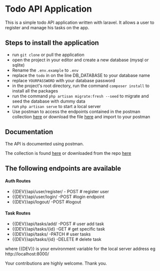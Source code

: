 # Todo API Application

This is a simple todo API application written with laravel. It allows a user to register and manage his tasks on the app.

## Steps to install the application

- run `git clone` or pull the application
- open the project in your editor and create a new database (mysql or sqlite)
- Rename the `.env.example` to `.env`
- replace the `todo` in on the line DB_DATABASE to your database name
- replace `YOURPASSWORD` with your database password
- in the project's root directory, run the command `composer install` to install all the packages
- run the command `php artisan migrate:fresh --seed` to migrate and seed the database with dummy data
- run `php artisan serve` to start a local server
- Use postman to access the endpoints contained in the postman collection [here](https://www.getpostman.com/collections/1c16919b0bae1cdd9644) or download the file [here](https://github.com/tvpeter/todoapp/blob/master/TodoApp.postman_collection.json) and import to your postman


## Documentation

The API is documented using postman.

The collection is found [here](https://www.getpostman.com/collections/1c16919b0bae1cdd9644) or downloaded from the repo [here](https://github.com/tvpeter/todoapp/blob/master/TodoApp.postman_collection.json)

## The following endpoints are available
#### Auth Routes

- {{DEV}}api/user/register/  - POST # register user
- {{DEV}}api/user/login/  -POST #login endpoint
- {{DEV}}api/logout/ -POST #logout

#### Task Routes
- {{DEV}}api/tasks/add/  -POST # user add task
- {{DEV}}api/tasks/{id} -GET # get specific task
- {{DEV}}api/tasks/ -PATCH # user tasks
- {{DEV}}api/tasks/{id} -DELETE #  delete task

where {{DEV}} is your environment variable for the local server address eg http://localhost:8000/ 


Your contributions are highly welcome.
    Thank you.